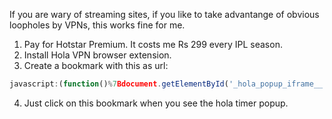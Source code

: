 
If you are wary of streaming sites, if you like to take advantange of obvious loopholes by VPNs, this works fine for me.


1. Pay for Hotstar Premium. It costs me Rs 299 every IPL season.
2. Install Hola VPN browser extension.
3. Create a bookmark with this as url:
```js
javascript:(function()%7Bdocument.getElementById('_hola_popup_iframe__').remove()%3Bdocument.querySelector('body%20%3E%20div%3Anth-child(9)').hidden%20%3D%20true%7D)()
```
4. Just click on this bookmark when you see the hola timer popup.
